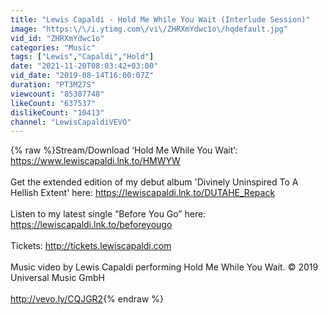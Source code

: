 ```yaml
---
title: "Lewis Capaldi - Hold Me While You Wait (Interlude Session)"
image: "https:\/\/i.ytimg.com\/vi\/ZHRXmYdwc1o\/hqdefault.jpg"
vid_id: "ZHRXmYdwc1o"
categories: "Music"
tags: ["Lewis","Capaldi","Hold"]
date: "2021-11-20T08:03:42+03:00"
vid_date: "2019-08-14T16:00:07Z"
duration: "PT3M27S"
viewcount: "85307748"
likeCount: "637537"
dislikeCount: "10413"
channel: "LewisCapaldiVEVO"
---
```

{% raw %}Stream/Download ‘Hold Me While You Wait’: <a rel="nofollow" target="blank" href="https://www.lewiscapaldi.lnk.to/HMWYW">https://www.lewiscapaldi.lnk.to/HMWYW</a><br /><br />Get the extended edition of my debut album 'Divinely Uninspired To A Hellish Extent' here: <a rel="nofollow" target="blank" href="https://lewiscapaldi.lnk.to/DUTAHE_Repack">https://lewiscapaldi.lnk.to/DUTAHE_Repack</a><br /><br />Listen to my latest single “Before You Go” here: <a rel="nofollow" target="blank" href="https://lewiscapaldi.lnk.to/beforeyougo">https://lewiscapaldi.lnk.to/beforeyougo</a><br /><br />Tickets: <a rel="nofollow" target="blank" href="http://tickets.lewiscapaldi.com">http://tickets.lewiscapaldi.com</a><br /><br />Music video by Lewis Capaldi performing Hold Me While You Wait. © 2019 Universal Music GmbH<br /><br /><a rel="nofollow" target="blank" href="http://vevo.ly/CQJGR2">http://vevo.ly/CQJGR2</a>{% endraw %}

